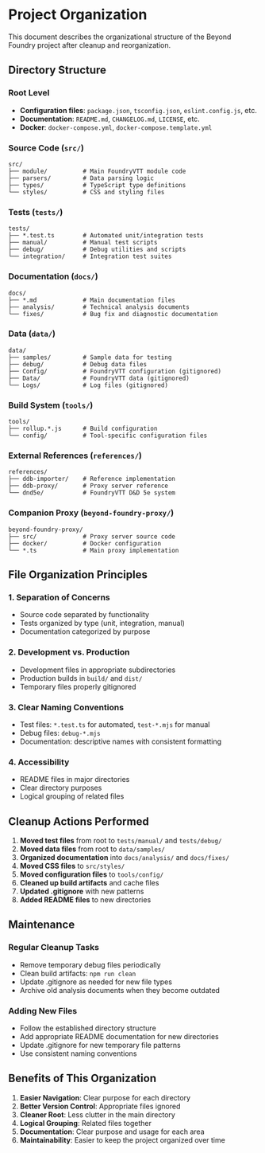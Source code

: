 # Project Organization

This document describes the organizational structure of the Beyond Foundry project after cleanup and reorganization.

## Directory Structure

### Root Level
- **Configuration files**: `package.json`, `tsconfig.json`, `eslint.config.js`, etc.
- **Documentation**: `README.md`, `CHANGELOG.md`, `LICENSE`, etc.
- **Docker**: `docker-compose.yml`, `docker-compose.template.yml`

### Source Code (`src/`)
```
src/
├── module/          # Main FoundryVTT module code
├── parsers/         # Data parsing logic
├── types/           # TypeScript type definitions
└── styles/          # CSS and styling files
```

### Tests (`tests/`)
```
tests/
├── *.test.ts        # Automated unit/integration tests
├── manual/          # Manual test scripts
├── debug/           # Debug utilities and scripts
└── integration/     # Integration test suites
```

### Documentation (`docs/`)
```
docs/
├── *.md             # Main documentation files
├── analysis/        # Technical analysis documents
└── fixes/           # Bug fix and diagnostic documentation
```

### Data (`data/`)
```
data/
├── samples/         # Sample data for testing
├── debug/           # Debug data files
├── Config/          # FoundryVTT configuration (gitignored)
├── Data/            # FoundryVTT data (gitignored)
└── Logs/            # Log files (gitignored)
```

### Build System (`tools/`)
```
tools/
├── rollup.*.js      # Build configuration
└── config/          # Tool-specific configuration files
```

### External References (`references/`)
```
references/
├── ddb-importer/    # Reference implementation
├── ddb-proxy/       # Proxy server reference
└── dnd5e/           # FoundryVTT D&D 5e system
```

### Companion Proxy (`beyond-foundry-proxy/`)
```
beyond-foundry-proxy/
├── src/             # Proxy server source code
├── docker/          # Docker configuration
└── *.ts             # Main proxy implementation
```

## File Organization Principles

### 1. Separation of Concerns
- Source code separated by functionality
- Tests organized by type (unit, integration, manual)
- Documentation categorized by purpose

### 2. Development vs. Production
- Development files in appropriate subdirectories
- Production builds in `build/` and `dist/`
- Temporary files properly gitignored

### 3. Clear Naming Conventions
- Test files: `*.test.ts` for automated, `test-*.mjs` for manual
- Debug files: `debug-*.mjs`
- Documentation: descriptive names with consistent formatting

### 4. Accessibility
- README files in major directories
- Clear directory purposes
- Logical grouping of related files

## Cleanup Actions Performed

1. **Moved test files** from root to `tests/manual/` and `tests/debug/`
2. **Moved data files** from root to `data/samples/`
3. **Organized documentation** into `docs/analysis/` and `docs/fixes/`
4. **Moved CSS files** to `src/styles/`
5. **Moved configuration files** to `tools/config/`
6. **Cleaned up build artifacts** and cache files
7. **Updated .gitignore** with new patterns
8. **Added README files** to new directories

## Maintenance

### Regular Cleanup Tasks
- Remove temporary debug files periodically
- Clean build artifacts: `npm run clean`
- Update .gitignore as needed for new file types
- Archive old analysis documents when they become outdated

### Adding New Files
- Follow the established directory structure
- Add appropriate README documentation for new directories
- Update .gitignore for new temporary file patterns
- Use consistent naming conventions

## Benefits of This Organization

1. **Easier Navigation**: Clear purpose for each directory
2. **Better Version Control**: Appropriate files ignored
3. **Cleaner Root**: Less clutter in the main directory
4. **Logical Grouping**: Related files together
5. **Documentation**: Clear purpose and usage for each area
6. **Maintainability**: Easier to keep the project organized over time
